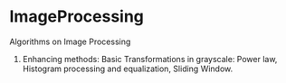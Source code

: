 # ImageProcessing
Algorithms on Image Processing

1. Enhancing methods: Basic Transformations in grayscale: Power law, Histogram processing and equalization, Sliding Window.
